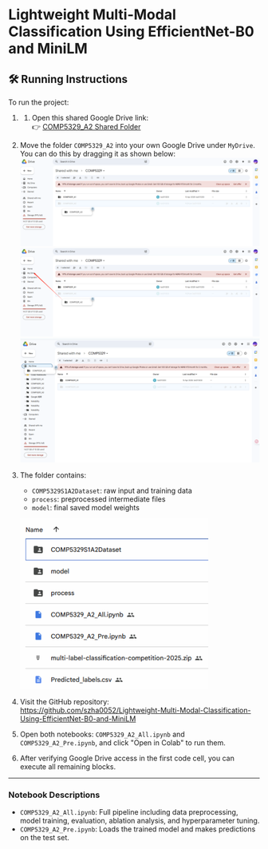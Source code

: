 
# Lightweight Multi-Modal Classification Using EfficientNet-B0 and MiniLM

## 🛠️ Running Instructions
To run the project:

1. 1. Open this shared Google Drive link:  
   👉 [COMP5329_A2 Shared Folder](https://drive.google.com/drive/folders/1E8OcgpVay_1RB-XrBSOKkBDs9LacFC-6?usp=drive_link)

2. Move the folder `COMP5329_A2` into your own Google Drive under `MyDrive`.  
   You can do this by dragging it as shown below:
   ![Action I](Figure1.png)
   ![Action II](Figure2.png)
   ![Action III](Figure3.png)

2. The folder contains:
   - `COMP5329S1A2Dataset`: raw input and training data
   - `process`: preprocessed intermediate files
   - `model`: final saved model weights

   ![File Content](Figure4.png)

3. Visit the GitHub repository:  
   https://github.com/szha0052/Lightweight-Multi-Modal-Classification-Using-EfficientNet-B0-and-MiniLM

4. Open both notebooks: `COMP5329_A2_All.ipynb` and `COMP5329_A2_Pre.ipynb`, and click "Open in Colab" to run them.

5. After verifying Google Drive access in the first code cell, you can execute all remaining blocks.

---

### Notebook Descriptions

- `COMP5329_A2_All.ipynb`: Full pipeline including data preprocessing, model training, evaluation, ablation analysis, and hyperparameter tuning.
- `COMP5329_A2_Pre.ipynb`: Loads the trained model and makes predictions on the test set.
